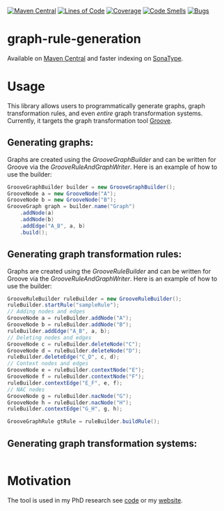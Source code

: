 [![Maven Central](https://maven-badges.herokuapp.com/maven-central/io.github.timKraeuter/graph-rule-generation/badge.svg)](https://mvnrepository.com/artifact/io.github.timKraeuter/graph-rule-generation)
[![Lines of Code](https://sonarcloud.io/api/project_badges/measure?project=timKraeuter_graph-rule-generation&metric=ncloc)](https://sonarcloud.io/summary/new_code?id=timKraeuter_graph-rule-generation)
[![Coverage](https://sonarcloud.io/api/project_badges/measure?project=timKraeuter_graph-rule-generation&metric=coverage)](https://sonarcloud.io/summary/new_code?id=timKraeuter_graph-rule-generation)
[![Code Smells](https://sonarcloud.io/api/project_badges/measure?project=timKraeuter_graph-rule-generation&metric=code_smells)](https://sonarcloud.io/summary/new_code?id=timKraeuter_graph-rule-generation)
[![Bugs](https://sonarcloud.io/api/project_badges/measure?project=timKraeuter_graph-rule-generation&metric=bugs)](https://sonarcloud.io/summary/new_code?id=timKraeuter_graph-rule-generation)

# graph-rule-generation

Available on [Maven Central](https://mvnrepository.com/artifact/io.github.timKraeuter/graph-rule-generation) and faster indexing on [SonaType](https://central.sonatype.com/artifact/io.github.timKraeuter/graph-rule-generation).

# Usage

This library allows users to programmatically generate graphs, graph transformation rules, and even _entire_ graph transformation systems. Currently, it targets the graph transformation tool [Groove](https://groove.ewi.utwente.nl/).

## Generating graphs:
Graphs are created using the _GrooveGraphBuilder_ and can be written for Groove via the _GrooveRuleAndGraphWriter_. 
Here is an example of how to use the builder:
```java
GrooveGraphBuilder builder = new GrooveGraphBuilder();
GrooveNode a = new GrooveNode("A");
GrooveNode b = new GrooveNode("B");
GrooveGraph graph = builder.name("Graph")
    .addNode(a)
    .addNode(b)
    .addEdge("A_B", a, b)
    .build();
```

## Generating graph transformation rules:
Graphs are created using the _GrooveRuleBuilder_ and can be written for Groove via the _GrooveRuleAndGraphWriter_. 
Here is an example of how to use the builder:
```java
GrooveRuleBuilder ruleBuilder = new GrooveRuleBuilder();
ruleBuilder.startRule("sampleRule");
// Adding nodes and edges
GrooveNode a = ruleBuilder.addNode("A");
GrooveNode b = ruleBuilder.addNode("B");
ruleBuilder.addEdge("A_B", a, b);
// Deleting nodes and edges
GrooveNode c = ruleBuilder.deleteNode("C");
GrooveNode d = ruleBuilder.deleteNode("D");
ruleBuilder.deleteEdge("C_D", c, d);
// Context nodes and edges
GrooveNode e = ruleBuilder.contextNode("E");
GrooveNode f = ruleBuilder.contextNode("F");
ruleBuilder.contextEdge("E_F", e, f);
// NAC nodes
GrooveNode g = ruleBuilder.nacNode("G");
GrooveNode h = ruleBuilder.nacNode("H");
ruleBuilder.contextEdge("G_H", g, h);

GrooveGraphRule gtRule = ruleBuilder.buildRule();
```

## Generating graph transformation systems:

```java

```

# Motivation

The tool is used in my PhD research see [code](https://github.com/timKraeuter/Rewrite_Rule_Generation) or my [website](https://timkraeuter.com/about/).
